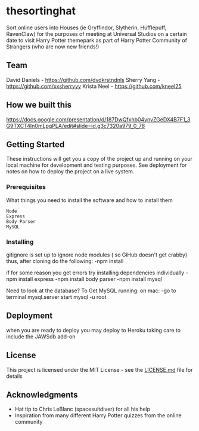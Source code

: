 # thesortinghat
Sort online users into Houses (ie Gryffindor, Slytherin, Hufflepuff, RavenClaw) for the purposes of meeting at Universal Studios on a certain date to visit Harry Potter themepark as part of Harry Potter Community of Strangers (who are now new friends!)

## Team
David Daniels - https://github.com/dvdkrstndnls
Sherry Yang - https://github.com/xxsherryyy
Krista Neel - https://github.com/kneel25


## How we built this
https://docs.google.com/presentation/d/187DwQfxhb04ynvZGeDX4B7F1_3G9TXCT4In0mLpgPLA/edit#slide=id.g3c7320a979_0_78



## Getting Started

These instructions will get you a copy of the project up and running on your local machine for development and testing purposes. See deployment for notes on how to deploy the project on a live system.

### Prerequisites

What things you need to install the software and how to install them

```
Node
Express
Body Parser
MySQL
```

### Installing

gitignore is set up to ignore node modules ( so GiHub doesn't get crabby) thus, after cloning do the following:
-npm install 

if for some reason you get errors try installing dependencies individually
-npm install express
-npm install body parser
-npm install mysql

Need to look at the database?
To Get MySQL running:
on mac:
-go to terminal
mysql.server start
mysql -u root


## Deployment

when you are ready to deploy you may deploy to Heroku taking care to include the JAWSdb add-on

## License

This project is licensed under the MIT License - see the [LICENSE.md](LICENSE.md) file for details

## Acknowledgments

* Hat tip to Chris LeBlanc (spacesuitdiver) for all his help
* Inspiration from many different Harry Potter quizzes from the online community






